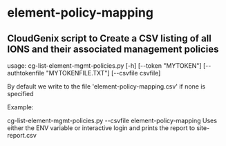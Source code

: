 # element-policy-mapping
CloudGenix script to Create a CSV listing of all IONS and their associated management policies
---------------------------------------

usage: cg-list-element-mgmt-policies.py [-h] [--token "MYTOKEN"]
                                  [--authtokenfile "MYTOKENFILE.TXT"]
                                  [--csvfile csvfile]

By default we write to the file 'element-policy-mapping.csv' if none is specified

Example:

cg-list-element-mgmt-policies.py --csvfile element-policy-mapping
    Uses either the ENV variable or interactive login and prints the report to site-report.csv
